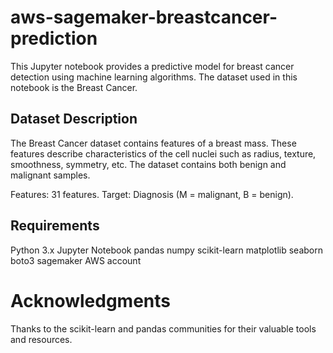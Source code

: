 # aws-sagemaker-breastcancer-prediction


This Jupyter notebook provides a predictive model for breast cancer detection using machine learning algorithms. The dataset used in this notebook is the Breast Cancer.

## Dataset Description
The Breast Cancer  dataset contains features of a breast mass.
These features describe characteristics of the cell nuclei such as radius, texture, smoothness, symmetry, etc. The dataset contains both benign and malignant samples.

Features: 31 features.
Target: Diagnosis (M = malignant, B = benign).

## Requirements
Python 3.x
Jupyter Notebook
pandas
numpy
scikit-learn
matplotlib
seaborn
boto3
sagemaker
AWS account

# Acknowledgments

Thanks to the scikit-learn and pandas communities for their valuable tools and resources.
